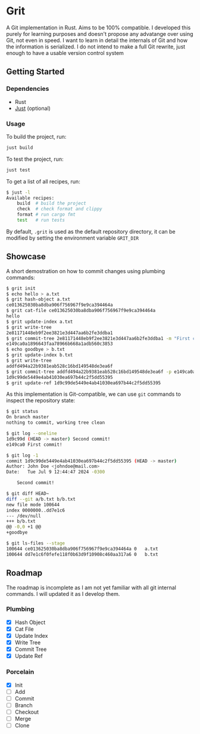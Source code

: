 # Grit

A Git implementation in Rust. Aims to be 100% compatible. I developed this purely for learning purposes and doesn't propose any advatange over using Git, not even in speed. I want to learn in detail the internals of Git and how the information is serialized. I do not intend to make a full Git rewrite, just enough to have a usable version control system

## Getting Started

### Dependencies

- Rust
- [Just](https://github.com/casey/just) (optional)

### Usage

To build the project, run:
```bash
just build
```

To test the project, run:
```bash
just test
```

To get a list of all recipes, run:
```bash
$ just -l
Available recipes:
    build  # build the project
    check  # check format and clippy
    format # run cargo fmt
    test   # run tests
```

By default, `.grit` is used as the default repository directory, it can be modified by setting the environment variable `GRIT_DIR`

## Showcase

A short demostration on how to commit changes using plumbing commands:

```bash
$ grit init
$ echo hello > a.txt
$ grit hash-object a.txt
ce013625030ba8dba906f756967f9e9ca394464a
$ grit cat-file ce013625030ba8dba906f756967f9e9ca394464a
hello
$ grit update-index a.txt
$ grit write-tree
2e81171448eb9f2ee3821e3d447aa6b2fe3ddba1
$ grit commit-tree 2e81171448eb9f2ee3821e3d447aa6b2fe3ddba1 -m "First commit!"
e149ca0a1896643faa78966b668a1adb560c3853
$ echo goodbye > b.txt
$ grit update-index b.txt
$ grit write-tree
addfd494a22b9381eab528c16bd149548de3ea6f
$ grit commit-tree addfd494a22b9381eab528c16bd149548de3ea6f -p e149ca0a1896643faa78966b668a1adb560c3853 -m "Second commit!"
1d9c99de5449e4ab41030ea697b44c2f5dd55395
$ grit update-ref 1d9c99de5449e4ab41030ea697b44c2f5dd55395
```

As this implementation is Git-compatible, we can use `git` commands to inspect the repository state:

```bash
$ git status
On branch master
nothing to commit, working tree clean

$ git log --oneline
1d9c99d (HEAD -> master) Second commit!
e149ca0 First commit!

$ git log -1
commit 1d9c99de5449e4ab41030ea697b44c2f5dd55395 (HEAD -> master)
Author: John Doe <johndoe@mail.com>
Date:   Tue Jul 9 12:44:47 2024 -0300

    Second commit!

$ git diff HEAD~
diff --git a/b.txt b/b.txt
new file mode 100644
index 0000000..dd7e1c6
--- /dev/null
+++ b/b.txt
@@ -0,0 +1 @@
+goodbye

$ git ls-files --stage
100644 ce013625030ba8dba906f756967f9e9ca394464a 0	a.txt
100644 dd7e1c6f0fefe118f0b63d9f10908c460aa317a6 0	b.txt
```

## Roadmap

The roadmap is incomplete as I am not yet familiar with all git internal commands. I will updated it as I develop them.

### Plumbing

- [x] Hash Object
- [x] Cat File
- [x] Update Index
- [x] Write Tree
- [x] Commit Tree
- [x] Update Ref

### Porcelain

- [x] Init
- [ ] Add
- [ ] Commit
- [ ] Branch
- [ ] Checkout
- [ ] Merge
- [ ] Clone

